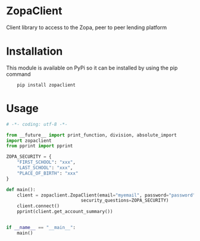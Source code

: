 ZopaClient
==========

Client library to access to the Zopa, peer to peer lending platform

# Installation

This module is available on PyPi so it can be installed by using the pip command

```
    pip install zopaclient
```

# Usage

```python
# -*- coding: utf-8 -*-

from __future__ import print_function, division, absolute_import
import zopaclient
from pprint import pprint

ZOPA_SECURITY = {
    "FIRST_SCHOOL": "xxx",
    "LAST_SCHOOL": "xxx",
    "PLACE_OF_BIRTH": "xxx"
}

def main():
    client = zopaclient.ZopaClient(email="myemail", password="password",
                            security_questions=ZOPA_SECURITY)
    client.connect()
    pprint(client.get_account_summary())


if __name__ == "__main__":
    main()

```